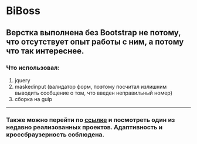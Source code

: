 # BiBoss
## Верстка выполнена без Bootstrap не потому, что отсутствует опыт работы с ним, а потому что так интереснее.
### Что использовал:
1. jquery
2. maskedinput (валидатор форм, поэтому посчитал излишним выводить сообщение о том, что введен неправильный номер)
3. сборка на gulp
---
### Также можно перейти по [ссылке](https://energoart16.ru) и посмотреть один из недавно реализованных проектов. Адаптивность и кроссбраузерность соблюдена.
